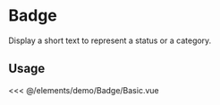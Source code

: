 <script setup>
import Basic from './demo/Badge/Basic.vue';
</script>
# Badge

Display a short text to represent a status or a category.

## Usage

<DemoContainer>
  <Basic/>
</DemoContainer>

<<< @/elements/demo/Badge/Basic.vue